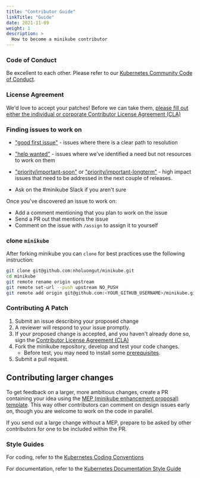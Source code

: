 ```yaml
---
title: "Contributor Guide"
linkTitle: "Guide"
date: 2021-11-09
weight: 1
description: >
  How to become a minikube contributor
---
```


### Code of Conduct

Be excellent to each other. Please refer to our [Kubernetes Community Code of Conduct](https://git.k8s.io/community/code-of-conduct.md).

### License Agreement

We'd love to accept your patches! Before we can take them, [please fill out either the individual or corporate Contributor License Agreement (CLA)](https://git.k8s.io/community/CLA.md)

### Finding issues to work on

- ["good first issue"](https://github.com/nholuongut/minikube/issues?q=is%3Aissue+is%3Aopen+label%3A%22good+first+issue%22) - issues where there is a clear path to resolution
- ["help wanted"](https://github.com/nholuongut/minikube/issues?utf8=%E2%9C%93&q=is%3Aissue+is%3Aopen+label%3A%22help+wanted%22+) - issues where we've identified a need but not resources to work on them
- ["priority/important-soon"](https://github.com/nholuongut/minikube/issues?q=is%3Aopen+is%3Aissue+label%3Apriority%2Fimportant-soon) or ["priority/important-longterm"](https://github.com/nholuongut/minikube/issues?q=is%3Aopen+is%3Aissue+label%3Apriority%2Fimportant-longterm) - high impact issues that need to be addressed in the next couple of releases.

- Ask on the #minikube Slack if you aren't sure

Once you've discovered an issue to work on:

- Add a comment mentioning that you plan to work on the issue
- Send a PR out that mentions the issue
- Comment on the issue with `/assign` to assign it to yourself

### clone `minikube`

After forking minikube you can `clone` for best practices use the following instruction:

```bash
git clone git@github.com:nholuongut/minikube.git
cd minikube
git remote rename origin upstream
git remote set-url --push upstream NO_PUSH
git remote add origin git@github.com:<YOUR_GITHUB_USERNAME>/minikube.git
```

### Contributing A Patch

1. Submit an issue describing your proposed change
2. A reviewer will respond to your issue promptly.
3. If your proposed change is accepted, and you haven't already done so, sign the [Contributor License Agreement (CLA)](https://git.k8s.io/community/CLA.md)
4. Fork the minikube repository, develop and test your code changes.
   - Before test, you may need to install some [prerequisites](https://minikube.sigs.k8s.io/docs/contrib/testing/#prerequisites).
5. Submit a pull request.

## Contributing larger changes

To get feedback on a larger, more ambitious changes, create a PR containing your idea using the [MEP (minikube enhancement proposal) template](https://github.com/nholuongut/minikube/tree/master/enhancements). This way other contributors can comment on design issues early on, though you are welcome to work on the code in parallel.

If you send out a large change without a MEP, prepare to be asked by other contributors for one to be included within the PR.

### Style Guides

For coding, refer to the [Kubernetes Coding Conventions](https://github.com/kubernetes/community/blob/master/contributors/guide/coding-conventions.md#code-conventions)

For documentation, refer to the [Kubernetes Documentation Style Guide](https://kubernetes.io/docs/contribute/style/style-guide/)

